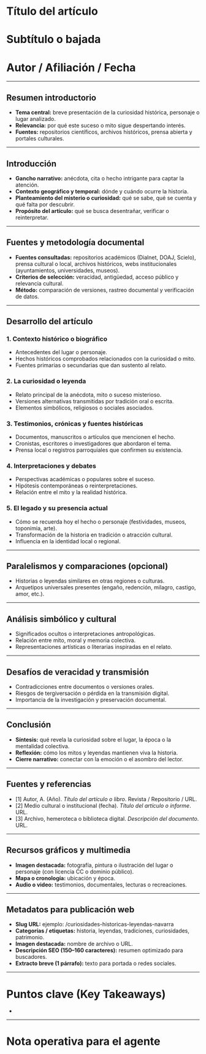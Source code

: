 <!-- ============================================================= -->
<!-- PLANTILLA DE ARTÍCULO DE DIVULGACIÓN: CURIOSIDADES HISTÓRICAS, LEYENDAS Y TRADICIONES -->
<!-- Lista para publicación web / blog                             -->
<!-- Basada en fuentes abiertas, verificables y tono divulgativo   -->
<!-- ============================================================= -->

# Título del artículo
<!-- Instrucción: Título atractivo y evocador (máx. 90 caracteres). Ejemplo: "El monje que engañó al diablo: leyendas y misterios del Monasterio de Piedra". -->

# Subtítulo o bajada
<!-- Instrucción: Frase que complemente el título, aportando contexto o enfoque narrativo. -->

# Autor / Afiliación / Fecha
<!-- Instrucción: Indicar nombre del autor, medio o institución, y fecha exacta de publicación. -->

---

## Resumen introductorio
- **Tema central:** breve presentación de la curiosidad histórica, personaje o lugar analizado.  
- **Relevancia:** por qué este suceso o mito sigue despertando interés.  
- **Fuentes:** repositorios científicos, archivos históricos, prensa abierta y portales culturales.  
<!-- Instrucción: Redactar entre 100 y 150 palabras con tono divulgativo, atractivo y riguroso. -->

---

## Introducción
- **Gancho narrativo:** anécdota, cita o hecho intrigante para captar la atención.  
- **Contexto geográfico y temporal:** dónde y cuándo ocurre la historia.  
- **Planteamiento del misterio o curiosidad:** qué se sabe, qué se cuenta y qué falta por descubrir.  
- **Propósito del artículo:** qué se busca desentrañar, verificar o reinterpretar.  
<!-- Instrucción: Establecer tono narrativo, manteniendo la precisión histórica. -->

---

## Fuentes y metodología documental
- **Fuentes consultadas:** repositorios académicos (Dialnet, DOAJ, Scielo), prensa cultural o local, archivos históricos, webs institucionales (ayuntamientos, universidades, museos).  
- **Criterios de selección:** veracidad, antigüedad, acceso público y relevancia cultural.  
- **Método:** comparación de versiones, rastreo documental y verificación de datos.  
<!-- Instrucción: Explicar brevemente cómo se construyó la investigación. -->

---

## Desarrollo del artículo

### 1. Contexto histórico o biográfico
- Antecedentes del lugar o personaje.  
- Hechos históricos comprobados relacionados con la curiosidad o mito.  
- Fuentes primarias o secundarias que dan sustento al relato.  
<!-- Instrucción: Describir el entorno histórico con apoyo documental. -->

### 2. La curiosidad o leyenda
- Relato principal de la anécdota, mito o suceso misterioso.  
- Versiones alternativas transmitidas por tradición oral o escrita.  
- Elementos simbólicos, religiosos o sociales asociados.  
<!-- Instrucción: Narrar con equilibrio entre historia y leyenda, señalando las fuentes. -->

### 3. Testimonios, crónicas y fuentes históricas
- Documentos, manuscritos o artículos que mencionen el hecho.  
- Cronistas, escritores o investigadores que abordaron el tema.  
- Prensa local o registros parroquiales que confirmen su existencia.  
<!-- Instrucción: Incluir citas breves o fragmentos textuales con referencia. -->

### 4. Interpretaciones y debates
- Perspectivas académicas o populares sobre el suceso.  
- Hipótesis contemporáneas o reinterpretaciones.  
- Relación entre el mito y la realidad histórica.  
<!-- Instrucción: Citar estudios recientes y contrastar visiones. -->

### 5. El legado y su presencia actual
- Cómo se recuerda hoy el hecho o personaje (festividades, museos, toponimia, arte).  
- Transformación de la historia en tradición o atracción cultural.  
- Influencia en la identidad local o regional.  
<!-- Instrucción: Conectar el pasado con el presente, mostrando continuidad cultural. -->

---

## Paralelismos y comparaciones (opcional)
- Historias o leyendas similares en otras regiones o culturas.  
- Arquetipos universales presentes (engaño, redención, milagro, castigo, amor, etc.).  
<!-- Instrucción: Incluir si el tema permite comparaciones simbólicas o culturales. -->

---

## Análisis simbólico y cultural
- Significados ocultos o interpretaciones antropológicas.  
- Relación entre mito, moral y memoria colectiva.  
- Representaciones artísticas o literarias inspiradas en el relato.  
<!-- Instrucción: Desarrollar un análisis que vincule historia, psicología cultural y tradición. -->

---

## Desafíos de veracidad y transmisión
- Contradicciones entre documentos o versiones orales.  
- Riesgos de tergiversación o pérdida en la transmisión digital.  
- Importancia de la investigación y preservación documental.  
<!-- Instrucción: Destacar el valor del rigor y la preservación cultural. -->

---

## Conclusión
- **Síntesis:** qué revela la curiosidad sobre el lugar, la época o la mentalidad colectiva.  
- **Reflexión:** cómo los mitos y leyendas mantienen viva la historia.  
- **Cierre narrativo:** conectar con la emoción o el asombro del lector.  
<!-- Instrucción: Cerrar con una reflexión que combine rigor histórico y resonancia simbólica. -->

---

## Fuentes y referencias
- [1] Autor, A. (Año). *Título del artículo o libro*. Revista / Repositorio / URL.  
- [2] Medio cultural o institucional (fecha). *Título del artículo o informe*. URL.  
- [3] Archivo, hemeroteca o biblioteca digital. *Descripción del documento*. URL.  
<!-- Instrucción: Incluir todas las fuentes verificables y abiertas utilizadas. -->

---

## Recursos gráficos y multimedia
- **Imagen destacada:** fotografía, pintura o ilustración del lugar o personaje (con licencia CC o dominio público).  
- **Mapa o cronología:** ubicación y época.  
- **Audio o video:** testimonios, documentales, lecturas o recreaciones.  
<!-- Instrucción: Incluir fuentes y licencias de los recursos multimedia. -->

---

## Metadatos para publicación web
- **Slug URL:** ejemplo: /curiosidades-historicas-leyendas-navarra  
- **Categorías / etiquetas:** historia, leyendas, tradiciones, curiosidades, patrimonio.  
- **Imagen destacada:** nombre de archivo o URL.  
- **Descripción SEO (150–160 caracteres):** resumen optimizado para buscadores.  
- **Extracto breve (1 párrafo):** texto para portada o redes sociales.  
<!-- Instrucción: Completar todos los campos antes de publicar en CMS. -->

---

# Puntos clave (Key Takeaways)
- <!-- Instrucción: Redactar entre 4 y 6 viñetas que resuman las curiosidades o conclusiones culturales más relevantes. -->

---

# Nota operativa para el agente
<!--
1) Usa solo fuentes verificables, abiertas y sin paywall: repositorios, prensa libre, archivos o portales culturales.
2) Equilibra rigor histórico y tono narrativo; el artículo debe informar y fascinar a partes iguales.
3) Evita el sensacionalismo: presenta leyendas y curiosidades con contexto crítico y respeto documental.
4) Incluye citas, hipervínculos y notas breves que aporten trazabilidad.
5) Mantén estructura fluida, párrafos breves y subtítulos informativos.
6) Añade metadatos SEO, extracto y formato Markdown/HTML listo para publicación directa.
-->
